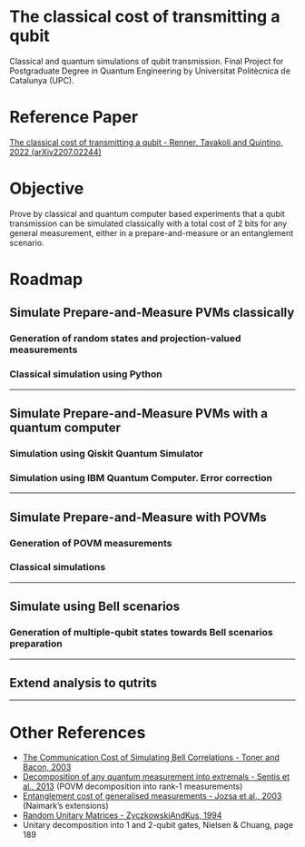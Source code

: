 # The classical cost of transmitting a qubit 
Classical and quantum simulations of qubit transmission. Final Project for Postgraduate Degree in Quantum Engineering by Universitat Politècnica de Catalunya (UPC).

# Reference Paper
[The classical cost of transmitting a qubit - Renner, Tavakoli and Quintino, 2022 (arXiv2207.02244)](https://arxiv.org/abs/2207.02244)

# Objective
Prove by classical and quantum computer based experiments that a qubit transmission can be simulated classically with a total cost of 2 bits for any general measurement, either in a prepare-and-measure or an entanglement scenario.

# Roadmap

## Simulate Prepare-and-Measure PVMs classically 

### Generation of random states and projection-valued measurements

### Classical simulation using Python

---
## Simulate Prepare-and-Measure PVMs with a quantum computer

### Simulation using Qiskit Quantum Simulator

### Simulation using IBM Quantum Computer. Error correction 
---
## Simulate Prepare-and-Measure with POVMs

### Generation of POVM measurements

### Classical simulations
---
## Simulate using Bell scenarios

### Generation of multiple-qubit states towards Bell scenarios preparation
---
## Extend analysis to qutrits
---

 # Other References
- [The Communication Cost of Simulating Bell Correlations - Toner and Bacon, 2003](https://arxiv.org/abs/quant-ph/0304076)
- [Decomposition of any quantum measurement into extremals - Sentis et al., 2013](papers/2013-SentisEtAl-DecompositionOfAnyQuantumMeasurementIntoExtremals.pdf) (POVM decomposition into rank-1 measurements)
- [Entanglement cost of generalised measurements - Jozsa et al., 2003]([papers/2003-JozsaEtAl-EntanglementCostOfGeneralisedMeasurements.pdf) (Naimark’s extensions)
- [Random Unitary Matrices - ZyczkowskiAndKus, 1994](papers/1994-ZyczkowskiAndKus-RandomUnitaryMatrices.pdf)
- Unitary decomposition into 1 and 2-qubit gates, Nielsen & Chuang, page 189
